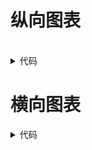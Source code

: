 <script setup>
import Vertical from '../src/chart/barChart/vertical.vue';
import Horizon from '../src/chart/barChart/horizon.vue';
</script>
<style lang="scss">
.title {
    font-size: 24px;
}
</style>


   
# 纵向图表
<br/>

<Vertical />

<details>
<summary>代码</summary>

```vue
<script setup>
import DataChart from "../component/dataChart.vue";
import { renderItemFnGenerator, get3DBarOption } from '../config/render3DBarChart'

import { computed, onMounted, ref } from 'vue'

const barSource = ref([{
  name:'企业1',
  total:613
},{
  name:'企业2',
  total:243
},{
  name:'企业3',
  total:643
},{
  name:'企业4',
  total:143
},{
  name:'企业5',
  total:423
}])
const barOption = computed(()=>get3DBarOption({
    xAxis: {
      data: barSource.value.map(e => e.name)
    },
    series: [
      {
        name: '企业车辆数',
        type: 'custom',
        renderItem: renderItemFnGenerator(),
        data: barSource.value.map(e => e.total)
      }
    ]
  }))

</script>

<template>
  <DataChart
      class="bar-chart"
      :option="barOption"
      :source="barSource"
    />
</template>
```

</details>


# 横向图表
<Horizon/>

<details>
<summary>代码</summary>

```vue
<script setup>
import DataChart from "../component/dataChart.vue";
import { renderHorizontalItemFnGenerator, getHorizontal3DBarOption } from '../config/render3DBarChart'

import { computed, onMounted, ref } from 'vue'


import { horizontalGreenBar } from '../config/colorFor3d'


const barSource = ref([{
  name:'企业1',
  total:613
},{
  name:'企业2',
  total:243
},{
  name:'企业3',
  total:643
},{
  name:'企业4',
  total:143
},{
  name:'企业5',
  total:423
}])
const barOption = computed(()=>getHorizontal3DBarOption({
    yAxis: {
      data: barSource.value.map(e => e.name)
    },
    grid: {
      top: '10px',
      height: '92%'
    },
    series: [
      {
        name: '企业车辆数',
        type: 'custom',
        renderItem: renderHorizontalItemFnGenerator({
          color:horizontalGreenBar
        }),
        data: barSource.value.map(e => e.total)
      }
    ]
  }))

</script>

<template>
  <DataChart
      class="bar-chart"
      :option="barOption"
      :source="barSource"
    />
</template>

```

</details>